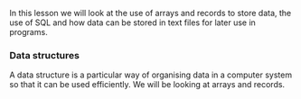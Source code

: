 In this lesson we will look at the use of arrays and records to store data, the use of SQL and how data can be stored in text files for later use in programs.

### Data structures
A data structure is a particular way of organising data in a computer system so that it can be used efficiently.
We will be looking at arrays and records.